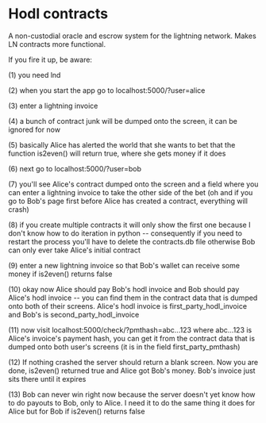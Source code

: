 # Hodl contracts
A non-custodial oracle and escrow system for the lightning network. Makes LN contracts more functional.

If you fire it up, be aware:

(1) you need lnd

(2) when you start the app go to localhost:5000/?user=alice

(3) enter a lightning invoice

(4) a bunch of contract junk will be dumped onto the screen, it can be ignored for now

(5) basically Alice has alerted the world that she wants to bet that the function is2even() will return true, where she gets money if it does

(6) next go to localhost:5000/?user=bob

(7) you'll see Alice's contract dumped onto the screen and a field where you can enter a lightning invoice to take the other side of the bet (oh and if you go to Bob's page first before Alice has created a contract, everything will crash)

(8) if you create multiple contracts it will only show the first one because I don't know how to do iteration in python -- consequently if you need to restart the process you'll have to delete the contracts.db file otherwise Bob can only ever take Alice's initial contract

(9) enter a new lightning invoice so that Bob's wallet can receive some money if is2even() returns false

(10) okay now Alice should pay Bob's hodl invoice and Bob should pay Alice's hodl invoice -- you can find them in the contract data that is dumped onto both of their screens. Alice's hodl invoice is first_party_hodl_invoice and Bob's is second_party_hodl_invoice

(11) now visit localhost:5000/check/?pmthash=abc...123 where abc...123 is Alice's invoice's payment hash, you can get it from the contract data that is dumped onto both user's screens (it is in the field first_party_pmthash)

(12) If nothing crashed the server should return a blank screen. Now you are done, is2even() returned true and Alice got Bob's money. Bob's invoice just sits there until it expires

(13) Bob can never win right now because the server doesn't yet know how to do payouts to Bob, only to Alice. I need it to do the same thing it does for Alice but for Bob if is2even() returns false
